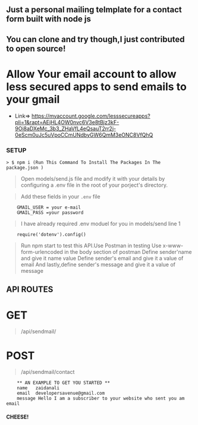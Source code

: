 ## Just a personal mailing telmplate for a contact form built with node js
## You can clone and try though,I just contributed to open source!
# Allow Your email account to allow less secured apps to send emails to your gmail

* Link=> https://myaccount.google.com/lesssecureapps?pli=1&rapt=AEjHL4OW0nvc6V3e8tBjz3kF-9Oi8aDXeMc_3b3_ZHaVfL4eQsauT2rr2j-0eScm0uJc5uVpoCCmUNdbyGW6QmM3eONC8VfQhQ


### SETUP
```
> $ npm i (Run This Command To Install The Packages In The package.json )

```
> Open models/send.js file and modify it with your details by configuring a .env file in the root of your porject's directory.

>Add these fields in your ```.env``` file
```
    GMAIL_USER = your e-mail
    GMAIL_PASS =your password
```
> I have already required .env moduel for you in models/send line 1
```
    require('dotenv').config()

```
>Run npm start to test this API.Use Postman in testing
>Use x-www-form-urlencoded in the body section of postman
>Define sender'name and give it name value
>Define sender's email and give it a value of email
>And lastly,define sender's message and give it a value of message

## API ROUTES
# GET
> /api/sendmail/
# POST
>/api/sendmail/contact
```
    ** AN EXAMPLE TO GET YOU STARTED **
    name   zaidanali
    email  developersavenue@gmail.com
    message Hello I am a subscriber to your website who sent you am email
```


#### CHEESE!
